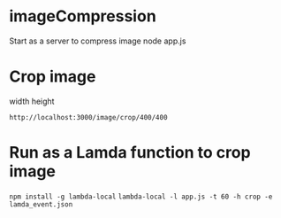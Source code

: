 # imageCompression
Start as a server to compress image 
node app.js

# Crop image
width
height

```http://localhost:3000/image/crop/400/400```


# Run as a Lamda function to crop image
``` npm install -g lambda-local ```
``` lambda-local -l app.js -t 60 -h crop -e lamda_event.json ```

